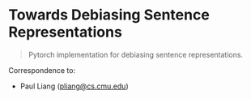 # Towards Debiasing Sentence Representations

> Pytorch implementation for debiasing sentence representations.

Correspondence to: 
  - Paul Liang (pliang@cs.cmu.edu)
